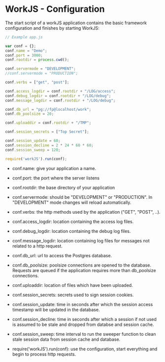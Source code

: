 # WorkJS - Configuration

The start script of a workJS application contains the basic framework
configuration and finishes by starting WorkJS:

```javascript
// Example app.js

var conf = {};
conf.name = "Demo";
conf.port = 3000;  
conf.rootdir = process.cwd();

conf.servermode = "DEVELOPMENT";
//conf.servermode = "PRODUCTION";

conf.verbs = ["get", "post"];

conf.access_logdir = conf.rootdir + "/LOG/access";
conf.debug_logdir = conf.rootdir + "/LOG/debug";  
conf.message_logdir = conf.rootdir + "/LOG/debug";

conf.db_url = "pg://fp@localhost/work";
conf.db_poolsize = 20;

conf.uploaddir = conf.rootdir + "/TMP";

conf.session_secrets = ["Top Secret"];

conf.session_update = 60;
conf.session_decline = 2 * 24 * 60 * 60;
conf.session_sweep = 120;

require('workJS').run(conf);
```

* conf.name: give your application a name.

* conf.port: the port where the server listens

* conf.rootdir: the base directory of your application

* conf.servermode: should be "DEVELOPMENT" or "PRODUCTION".
In "DEVELOPMENT" mode changes will reload automatically.

* conf.verbs: the http methods used by the application ("GET", "POST", ..).

* conf.access_logdir: location containing the access log files.

* conf.debug_logdir: location containing the debug log files.

* conf.message_logdir: location containing log files for messages not related to a http request.

* conf.db_url: url to access the Postgres database.

* conf.db_poolsize: poolsize connections are opened to the database.
Requests are queued if the application requires more than db_poolsize connections.

* conf.uploaddir: location of files which have been uploaded.

* conf.session_secrets: secrets used to sign session cookies.

* conf.session_update: time in seconds after which the session access timestamp will
be updated in the database.

* conf.session_decline: time in seconds after which a session if not used
is assumed to be stale and dropped from databse and session cache.

* conf.session_sweep: time interval to run the sweeper function to clean stale session data
from session cache and database.

* require('workJS').run(conf): use the configuration, start everything and
begin to process http requests.

